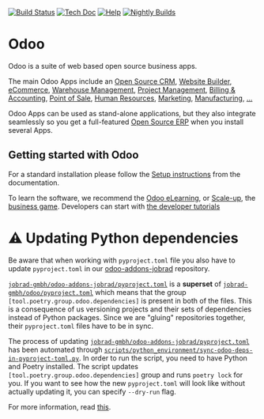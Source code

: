 [![Build Status](https://runbot.odoo.com/runbot/badge/flat/1/master.svg)](https://runbot.odoo.com/runbot)
[![Tech Doc](https://img.shields.io/badge/master-docs-875A7B.svg?style=flat&colorA=8F8F8F)](https://www.odoo.com/documentation/master)
[![Help](https://img.shields.io/badge/master-help-875A7B.svg?style=flat&colorA=8F8F8F)](https://www.odoo.com/forum/help-1)
[![Nightly Builds](https://img.shields.io/badge/master-nightly-875A7B.svg?style=flat&colorA=8F8F8F)](https://nightly.odoo.com/)

# Odoo

Odoo is a suite of web based open source business apps.

The main Odoo Apps include an <a href="https://www.odoo.com/page/crm">Open Source CRM</a>,
<a href="https://www.odoo.com/page/website-builder">Website Builder</a>,
<a href="https://www.odoo.com/page/e-commerce">eCommerce</a>,
<a href="https://www.odoo.com/page/warehouse">Warehouse Management</a>,
<a href="https://www.odoo.com/page/project-management">Project Management</a>,
<a href="https://www.odoo.com/page/accounting">Billing &amp; Accounting</a>,
<a href="https://www.odoo.com/page/point-of-sale">Point of Sale</a>,
<a href="https://www.odoo.com/page/employees">Human Resources</a>,
<a href="https://www.odoo.com/page/lead-automation">Marketing</a>,
<a href="https://www.odoo.com/page/manufacturing">Manufacturing</a>,
<a href="https://www.odoo.com/#apps">...</a>

Odoo Apps can be used as stand-alone applications, but they also integrate seamlessly so you get
a full-featured <a href="https://www.odoo.com">Open Source ERP</a> when you install several Apps.


## Getting started with Odoo

For a standard installation please follow the <a href="https://www.odoo.com/documentation/14.0/administration/install.html">Setup instructions</a>
from the documentation.

To learn the software, we recommend the <a href="https://www.odoo.com/slides">Odoo eLearning</a>, or <a href="https://www.odoo.com/page/scale-up-business-game">Scale-up</a>, the <a href="https://www.odoo.com/page/scale-up-business-game">business game</a>. Developers can start with <a href="https://www.odoo.com/documentation/14.0/developer/howtos.html">the developer tutorials</a>

# ⚠️ Updating Python dependencies

Be aware that when working with `pyproject.toml` file you also have to update `pyproject.toml` in our
[odoo-addons-jobrad](https://github.com/jobrad-gmbh/odoo-addons-jobrad) repository.

[`jobrad-gmbh/odoo-addons-jobrad/pyproject.toml`](https://github.com/jobrad-gmbh/odoo-addons-jobrad/blob/develop/pyproject.toml)
is a **superset** of
[`jobrad-gmbh/odoo/pyproject.toml`](https://github.com/jobrad-gmbh/odoo/blob/jobrad-14.0/pyproject.toml) which means
that the group `[tool.poetry.group.odoo.dependencies]` is present in both of the files. This is a consequence of us
versioning projects and their sets of dependencies instead of Python packages. Since we are "gluing" repositories
together, their `pyproject.toml` files have to be in sync.

The process of updating
[`jobrad-gmbh/odoo-addons-jobrad/pyproject.toml`](https://github.com/jobrad-gmbh/odoo-addons-jobrad/blob/develop/pyproject.toml)
has been automated through
[`scripts/python_environment/sync-odoo-deps-in-pyproject-toml.py`](https://github.com/jobrad-gmbh/odoo-addons-jobrad/blob/develop/scripts/python_environment/sync-odoo-deps-in-pyproject-toml.py).
In order to run the script, you need to have Python and Poetry installed. The script updates
`[tool.poetry.group.odoo.dependencies]` group and runs `poetry lock` for you. If you want to see how the new
`pyproject.toml` will look like without actually updating it, you can specify `--dry-run` flag.

For more information, read [this](https://github.com/jobrad-gmbh/odoo-addons-jobrad/blob/develop/docs/development.md).